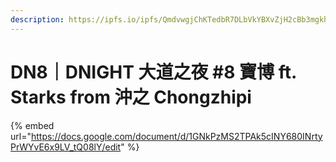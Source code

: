 ```yaml
---
description: https://ipfs.io/ipfs/QmdvwgjChKTedbR7DLbVkYBXvZjH2cBb3mgkhFs8rT1jJg
---
```


# DN8｜DNIGHT 大道之夜 #8 寶博 ft. Starks from 沖之 Chongzhipi

{% embed url="https://docs.google.com/document/d/1GNkPzMS2TPAk5cINY680INrtyPrWYvE6x9LV_tQ08lY/edit" %}
